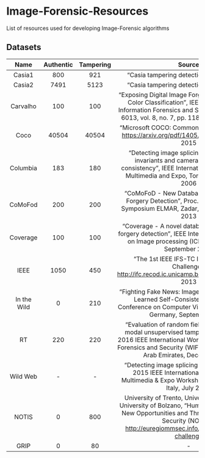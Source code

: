 # Image-Forensic-Resources
List of resources used for developing Image-Forensic algorithms

## Datasets

| Name | Authentic | Tampering | Source |
|:-:|:-:|:-:|:-:|
| Casia1 | 800 | 921 | “Casia tampering detection dataset”, 2011 |
| Casia2 | 7491 | 5123 | “Casia tampering detection dataset”, 2011 |
| Carvalho | 100 | 100 | “Exposing Digital Image Forgeries by Illumination Color Classification”, IEEE Transactions on Information Forensics and Security, ISSN: 1556-6013, vol. 8, no. 7, pp. 1182-1194, July 2013 |
| Coco | 40504 | 40504 | “Microsoft COCO: Common Objects in Context”, https://arxiv.org/pdf/1405.0312.pdf, February 2015 |
| Columbia | 183 | 180 | “Detecting image splicing using geometry invariants and camera characteristics consistency”, IEEE International Conference on Multimedia and Expo, Toronto, Canada, July 2006 |
| CoMoFod | 200 | 200 | “CoMoFoD - New Database for Copy- Move Forgery Detection”, Proc. 55th International Symposium ELMAR, Zadar, Croatia, September 2013 |
| Coverage | 100 | 100 | “Coverage - A novel database for copy-move forgery detection”, IEEE International Conference on Image processing (ICIP), Phoenix, USA, September 2016 |
| IEEE | 1050 | 450 | “The 1st IEEE IFS-TC Image Forensics Challenge”, http://ifc.recod.ic.unicamp.br/fc.website/index.py, 2013 |
| In the Wild | 0 | 210 | “Fighting Fake News: Image Splice Detection via Learned Self-Consistency”, European Conference on Computer Vision (ECCV), Munich, Germany, September 2018 |
| RT | 220 | 220 | “Evaluation of random field models in multi-modal unsupervised tampering localization”, 2016 IEEE International Workshop on Information Forensics and Security (WIFS), Abu Dhabi, United Arab Emirates, December 2016 |
| Wild Web | - | - | “Detecting image splicing in the wild (WEB)”, 2015 IEEE International Conference on Multimedia & Expo Workshops (ICMEW), Turin, Italy, July 2015 |
| NOTIS | 0 | 800 | University of Trento, University of Innsbruck, University of Bolzano, “Humans in a digital era - New Opportunities and Threats for Information Security (NOTIS)”, http://euregiommsec.info/image-forensics-challenge |
| GRIP | 0 | 80 | - |
